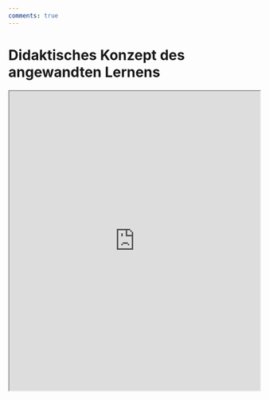 ```yaml
---
comments: true
---
```


# Didaktisches Konzept des angewandten Lernens

<iframe src="https://drive.google.com/file/d/1M-ZJPpz7rfI_EXsFxwWhq_ppESXfxjxg/preview" width="100%" height="600" allow="autoplay"></iframe>
